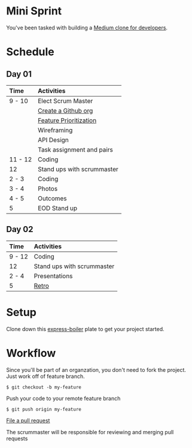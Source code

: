 # Mini Sprint

You've been tasked with building a [Medium clone for developers](https://medium.com/@fat).

# Schedule

## Day 01

Time    | Activities
:--     | :--
9 - 10  | Elect Scrum Master
        | [Create a Github org](https://help.github.com/articles/creating-a-new-organization-from-scratch/)
        | [Feature Prioritization](./user_stories.md)
        | Wireframing
        | API Design
        | Task assignment and pairs
11 - 12 | Coding
12      | Stand ups with scrummaster
2 - 3   | Coding
3 - 4   | Photos
4 - 5   | Outcomes
5       | EOD Stand up

## Day 02

Time    | Activities
:--     | :--
9 - 12  | Coding
12      | Stand ups with scrummaster
2 - 4   | Presentations
5       | [Retro](http://retrospectivewiki.org/index.php?title=6_Thinking_Hats_Retrospective)

# Setup

Clone down this [express-boiler](https://github.com/WDI-DTLA-41/express-boilerplate) plate to get your project started.

# Workflow

Since you'll be part of an organzation, you don't need to fork the project.
Just work off of feature branch.

```
$ git checkout -b my-feature
```

Push your code to your remote feature branch 

```
$ git push origin my-feature
```

[File a pull request](https://help.github.com/articles/creating-a-pull-request/)

The scrummaster will be responsible for reviewing and merging pull requests


